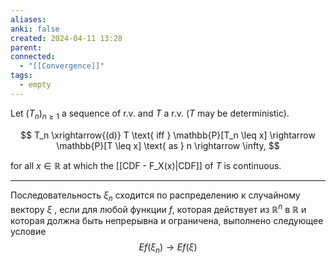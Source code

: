 ```yaml
---
aliases: 
anki: false
created: 2024-04-11 13:28
parent: 
connected:
  - "[[Convergence]]"
tags:
  - empty
---
```


Let $(T_n)_{n\geq1}$ a sequence of r.v. and $T$ a r.v. ($T$ may be deterministic).

$$ T_n \xrightarrow{(d)} T \text{ iff } \mathbb{P}[T_n \leq x] \rightarrow \mathbb{P}[T \leq x] \text{ as } n \rightarrow \infty, $$ 

for all $x \in \mathbb{R}$ at which the [[CDF - F_X(x)|CDF]] of $T$ is continuous.

---



Последовательность $\xi_n$ сходится по распределению к случайному вектору $\xi$ , если для любой функции $f$, которая действует из $\mathbb{R}^n$ в $\mathbb{R}$ и которая должна быть непрерывна и ограничена, выполнено следующее условие
$$Ef(\xi_n)\to Ef(\xi)$$
